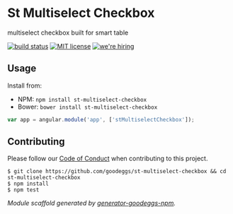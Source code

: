 # St Multiselect Checkbox

multiselect checkbox built for smart table

[![build status][travis-badge]][travis-link]
[![MIT license][license-badge]][license-link]
[![we're hiring][hiring-badge]][hiring-link]


## Usage

Install from:

- NPM: `npm install st-multiselect-checkbox`
- Bower: `bower install st-multiselect-checkbox`

```js
var app = angular.module('app', ['stMultiselectCheckbox']);
```


## Contributing

Please follow our [Code of Conduct](https://github.com/goodeggs/st-multiselect-checkbox/blob/master/CODE_OF_CONDUCT.md)
when contributing to this project.

```
$ git clone https://github.com/goodeggs/st-multiselect-checkbox && cd st-multiselect-checkbox
$ npm install
$ npm test
```

_Module scaffold generated by [generator-goodeggs-npm](https://github.com/goodeggs/generator-goodeggs-npm)._


[travis-badge]: http://img.shields.io/travis/goodeggs/st-multiselect-checkbox.svg?style=flat-square
[travis-link]: https://travis-ci.org/goodeggs/st-multiselect-checkbox
[npm-badge]: http://img.shields.io/npm/v/st-multiselect-checkbox.svg?style=flat-square
[npm-link]: https://www.npmjs.org/package/st-multiselect-checkbox
[license-badge]: http://img.shields.io/badge/license-MIT-blue.svg?style=flat-square
[license-link]: LICENSE.md
[hiring-badge]: https://img.shields.io/badge/we're_hiring-yes-brightgreen.svg?style=flat-square
[hiring-link]: http://goodeggs.jobscore.com/?detail=Open+Source&sid=161
